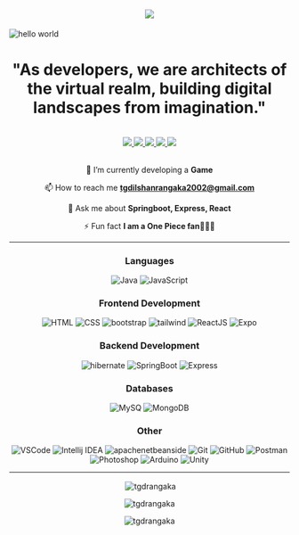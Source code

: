 <h1 align="center">
    <img src="https://readme-typing-svg.herokuapp.com/?font=Righteous&size=35&center=true&vCenter=true&width=500&color=00F500&height=70&duration=3000&lines=Hi+There!+👋;+I'm+Dilshan+Rangaka!;+I'm+a+Student.;+I'm+a+Fullstack+Developer.;" />
</h1>

![hello world](https://github.com/TGDRangaka/TGDRangaka/assets/122887539/ea8cd3d9-58d3-4c8a-a73c-d54f18065f77)

<h1 align="center">"As developers, we are architects of the virtual realm, building digital landscapes from imagination."</h1>



<br>
<div align="center"> 
  <a href="mailto:dilshanrangaka@gmail.com">
    <img src="https://img.shields.io/badge/Gmail-333333?style=for-the-badge&logo=gmail&logoColor=red" />
  </a>
  <a href="https://www.linkedin.com/in/dilshan-rangaka-854133227/" target="_blank">
    <img src="https://img.shields.io/badge/LinkedIn-0077B5?style=for-the-badge&logo=linkedin&logoColor=white" target="_blank" />
  </a>
  <a href="https://dilshan-rangaka.vercel.app" target="_blank">
     <img src="https://img.shields.io/badge/Portfolio-FF5722?style=for-the-badge&logo=todoist&logoColor=white" target="_blank" />
  </a>
  <a href="https://codepen.io/TGDRangaka" target="_blank">
    <img src="https://img.shields.io/badge/Codepen-000000?style=for-the-badge&logo=codepen&logoColor=white" target="_blank" />
  </a>
  <a href="https://instagram.com/dilshan_rangaka" target="_blank">
    <img src="https://img.shields.io/badge/Instagram-E4405F?style=for-the-badge&logo=instagram&logoColor=white" target="_blank" />
  </a>
</div>
<br>

<div align="center">
 
🌱 I’m currently developing a **Game**

📫 How to reach me **tgdilshanrangaka2002@gmail.com**

💬 Ask me about **Springboot, Express, React**

⚡ Fun fact **I am a One Piece fan🏴‍☠️🤍**

 </div>
<hr>

<h3 align="center">Languages</h3>
<div align="center">
    
  ![Java](https://img.shields.io/badge/-Java-FF0000?logo=Java&logoColor=white&style=flat)
  ![JavaScript](https://img.shields.io/badge/-JavaScript-F7DF1E?logo=javascript&logoColor=black&style=flat)

</div>
<h3 align="center">Frontend Development</h3>
<div align="center">
    
  ![HTML](https://img.shields.io/badge/-HTML5-E34F26?logo=html5&logoColor=white&style=flat)
  ![CSS](https://img.shields.io/badge/-CSS3-1572B6?logo=css3&logoColor=white&style=flat)
  ![bootstrap](https://img.shields.io/badge/-Bootstrap-7952B3?logo=bootstrap&logoColor=white&style=flat)
  ![tailwind](https://img.shields.io/badge/-Tailwind-06B6D4?logo=tailwindcss&logoColor=white&style=flat)
  ![ReactJS](https://img.shields.io/badge/-ReactJS-61DAFB?logo=react&logoColor=white&style=flat)
  ![Expo](https://img.shields.io/badge/-Expo-000020?logo=expo&logoColor=white&style=flat)
</div>

<h3 align="center">Backend Development</h3>
<div align="center">
    
  ![hibernate](https://img.shields.io/badge/-Hibernate-59666C?logo=hibernate&logoColor=white&style=flat)
  ![SpringBoot](https://img.shields.io/badge/-SpringBoot-6DB33F?logo=springboot&logoColor=white&style=flat) 
  ![Express](https://img.shields.io/badge/-Express-1f1f1f?logo=express&logoColor=white&style=flat) 
</div>

<h3 align="center">Databases</h3>
<div align="center">
    
  ![MySQ](https://img.shields.io/badge/-MySQL-6DB33F?logo=MySQL&logoColor=white&style=flat)
  ![MongoDB](https://img.shields.io/badge/-MongoDB-47A248?logo=mongodb&logoColor=white&style=flat)
</div>

<h3 align="center">Other</h3>
<div align="center">
    
  ![VSCode](https://img.shields.io/badge/-VSCode-007ACC?logo=visual%20studio%20code&logoColor=white&style=flat)
  ![Intellij IDEA](https://img.shields.io/badge/-Intellij-000000?logo=intellijidea&logoColor=white&style=flat)
  ![apachenetbeanside](https://img.shields.io/badge/-NetBeans-1B6AC6?logo=apachenetbeanside&logoColor=white&style=flat)
  ![Git](https://img.shields.io/badge/-Git-F05032?logo=git&logoColor=white&style=flat)
  ![GitHub](https://img.shields.io/badge/-GitHub-181717?logo=github&logoColor=white&style=flat)
  ![Postman](https://img.shields.io/badge/-Postman-FF6C37?logo=postman&logoColor=white&style=flat)
  ![Photoshop](https://img.shields.io/badge/-Photoshop-31A8FF?logo=adobe%20photoshop&logoColor=white&style=flat)
  ![Arduino](https://img.shields.io/badge/-Unity-FFFFFF?logo=unity&logoColor=black&style=flat)
  ![Unity](https://img.shields.io/badge/-Arduino-00878F?logo=arduino&logoColor=white&style=flat)
</div>

<hr>

<div align="center">
<p>&nbsp;<img align="center" src="https://github-readme-stats.vercel.app/api?username=tgdrangaka&show_icons=true&locale=en" alt="tgdrangaka" /></p>

<p><img align="center" src="https://github-readme-streak-stats.herokuapp.com/?user=tgdrangaka&" alt="tgdrangaka" /></p>

<p><img align="center" src="https://github-readme-stats.vercel.app/api/top-langs?username=tgdrangaka&show_icons=true&locale=en&layout=compact" alt="tgdrangaka" /></p>
</div>


